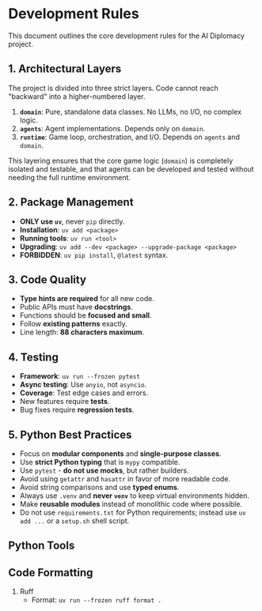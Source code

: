 # Development Rules

This document outlines the core development rules for the AI Diplomacy project.

## 1. Architectural Layers

The project is divided into three strict layers. Code cannot reach "backward" into a higher-numbered layer.

1.  **`domain`**: Pure, standalone data classes. No LLMs, no I/O, no complex logic.
2.  **`agents`**: Agent implementations. Depends only on `domain`.
3.  **`runtime`**: Game loop, orchestration, and I/O. Depends on `agents` and `domain`.

This layering ensures that the core game logic (`domain`) is completely isolated and testable, and that agents can be developed and tested without needing the full runtime environment.

## 2. Package Management

-   **ONLY use `uv`**, never `pip` directly.
-   **Installation**: `uv add <package>`
-   **Running tools**: `uv run <tool>`
-   **Upgrading**: `uv add --dev <package> --upgrade-package <package>`
-   **FORBIDDEN**: `uv pip install`, `@latest` syntax.

## 3. Code Quality

-   **Type hints are required** for all new code.
-   Public APIs must have **docstrings**.
-   Functions should be **focused and small**.
-   Follow **existing patterns** exactly.
-   Line length: **88 characters maximum**.

## 4. Testing

-   **Framework**: `uv run --frozen pytest`
-   **Async testing**: Use `anyio`, not `asyncio`.
-   **Coverage**: Test edge cases and errors.
-   New features require **tests**.
-   Bug fixes require **regression tests**.

## 5. Python Best Practices

-   Focus on **modular components** and **single-purpose classes**.
-   Use **strict Python typing** that is `mypy` compatible.
-   Use `pytest` - **do not use mocks**, but rather builders.
-   Avoid using `getattr` and `hasattr` in favor of more readable code.
-   Avoid string comparisons and use **typed enums**.
-   Always use `.venv` and **never `venv`** to keep virtual environments hidden.
-   Make **reusable modules** instead of monolithic code where possible.
-   Do not use `requirements.txt` for Python requirements; instead use `uv add ...` or a `setup.sh` shell script.

## Python Tools

## Code Formatting

1. Ruff
   - Format: `uv run --frozen ruff format .`